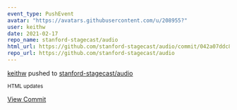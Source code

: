 ```yaml
---
event_type: PushEvent
avatar: "https://avatars.githubusercontent.com/u/208955?"
user: keithw
date: 2021-02-17
repo_name: stanford-stagecast/audio
html_url: https://github.com/stanford-stagecast/audio/commit/042a07ddc812b0ef127d0a0de3cd451ad2f70b20
repo_url: https://github.com/stanford-stagecast/audio
---
```


<a href='https://github.com/keithw' target='_blank'>keithw</a> pushed to <a href='https://github.com/stanford-stagecast/audio' target='_blank'>stanford-stagecast/audio</a>

<small>HTML updates</small>

<a href='https://github.com/stanford-stagecast/audio/commit/042a07ddc812b0ef127d0a0de3cd451ad2f70b20' target='_blank'>View Commit</a>